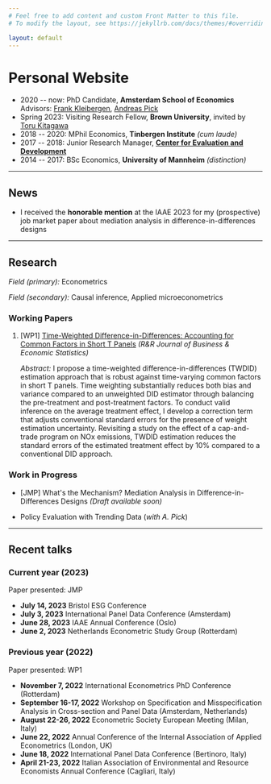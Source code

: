 ```yaml
---
# Feel free to add content and custom Front Matter to this file.
# To modify the layout, see https://jekyllrb.com/docs/themes/#overriding-theme-defaults

layout: default
---
```


# Personal Website

- 2020 -- now: PhD Candidate, **Amsterdam School of Economics**
    Advisors:  [Frank Kleibergen](https://ase.uva.nl/profile/k/l/f.r.kleibergen/f.r.kleibergen.html),  [Andreas Pick](http://apick.eu/)
- Spring 2023: Visiting Research Fellow, **Brown University**, invited by [Toru Kitagawa](https://sites.google.com/brown.edu/torukitagawa)
- 2018 -- 2020: MPhil Economics, **Tinbergen Institute** *(cum laude)*
- 2017 -- 2018: Junior Research Manager, [**Center for Evaluation and Development**](https://c4ed.org/)
- 2014 -- 2017: BSc Economics, **University of Mannheim** *(distinction)*

---

## News

- I received the **honorable mention** at the IAAE 2023 for my (prospective) job market paper about mediation analysis in difference-in-differences designs
  
---

## Research

*Field (primary):* Econometrics


*Field (secondary):* Causal inference, Applied microeconometrics

### Working Papers

1. [WP1] [Time-Weighted Difference-in-Differences: Accounting for Common Factors in Short T Panels](https://papers.tinbergen.nl/23004.pdf) *(R&R Journal of Business & Economic Statistics)*

     *Abstract:*
I propose a time-weighted difference-in-differences (TWDID) estimation approach that is robust against time-varying common factors in short T panels. Time weighting substantially reduces both bias and variance compared to an unweighted DID estimator through balancing the pre-treatment and post-treatment factors. To conduct valid inference on the average treatment effect, I develop a correction term that adjusts conventional standard errors for the presence of weight estimation uncertainty. Revisiting a study on the effect of a cap-and-trade program on NOx emissions, TWDID estimation reduces the standard errors of the estimated treatment effect by 10% compared to a conventional DID approach.

### Work in Progress

- [JMP] What's the Mechanism? Mediation Analysis in Difference-in-Differences Designs
    *(Draft available soon)*

- Policy Evaluation with Trending Data (*with A. Pick*)
  
---

## Recent talks

### Current year (2023)

Paper presented: JMP

- **July 14, 2023** Bristol ESG Conference
- **July 3, 2023** International Panel Data Conference (Amsterdam)
- **June 28, 2023** IAAE Annual Conference (Oslo)
- **June 2, 2023** Netherlands Econometric Study Group (Rotterdam)

### Previous year (2022)

Paper presented: WP1

- **November 7, 2022** International Econometrics PhD Conference (Rotterdam)
- **September 16-17, 2022** Workshop on Specification and Misspecification Analysis in Cross-section and Panel Data (Amsterdam, Netherlands)
- **August 22-26, 2022**  Econometric Society European Meeting (Milan, Italy)
- **June 22, 2022** Annual Conference of the Internal Association of Applied Econometrics (London, UK)
- **June 18, 2022** International Panel Data Conference (Bertinoro, Italy)
- **April 21-23, 2022** Italian Association of Environmental and Resource Economists Annual Conference (Cagliari, Italy)